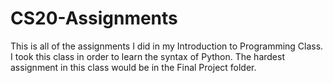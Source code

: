 # CS20-Assignments
This is all of the assignments I did in my Introduction to Programming Class.
I took this class in order to learn the syntax of Python. The hardest assignment in this class would be in the Final Project
folder.
